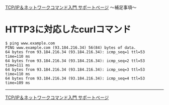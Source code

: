 
[TCP/IP＆ネットワークコマンド入門 サポートページ](https://nisim-m.github.io/tcpipcmdbook/) ～補足事項～
# HTTP3に対応したcurlコマンド

<!-- TOC -->

<!-- /TOC -->

~~~
$ ping www.example.com
PING www.example.com (93.184.216.34) 56(84) bytes of data.
64 bytes from 93.184.216.34 (93.184.216.34): icmp_seq=1 ttl=53 time=110 ms
64 bytes from 93.184.216.34 (93.184.216.34): icmp_seq=2 ttl=53 time=111 ms
64 bytes from 93.184.216.34 (93.184.216.34): icmp_seq=3 ttl=53 time=110 ms
64 bytes from 93.184.216.34 (93.184.216.34): icmp_seq=4 ttl=53 time=109 ms
~~~


----
[TCP/IP＆ネットワークコマンド入門 サポートページ](https://nisim-m.github.io/tcpipcmdbook/)
